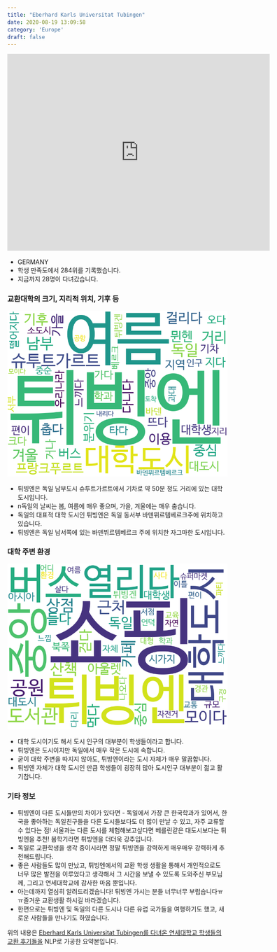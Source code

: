```yaml
---
title: "Eberhard Karls Universitat Tubingen"
date: 2020-08-19 13:09:58
category: 'Europe'
draft: false
---
```


<iframe
width="600"
height="450"
frameborder="0" style="border:0"
src="https://www.google.com/maps/embed/v1/place?key=AIzaSyC9e1AME-pVmWC4hBpFdu5S4dKzyepa3HQ&q=Eberhard+Karls+Universitat+Tubingen&center=48.5294782,9.043774&zoom=14" allowfullscreen>
</iframe>

* GERMANY
* 학생 만족도에서 284위를 기록했습니다.
* 지금까지 28명이 다녀갔습니다. 

### 교환대학의 크기, 지리적 위치, 기후 등

![gen_info-WordCloud](../univ_wordclouds_okt/gen_info/DE000001_gen_info_okt.png)

* 튀빙엔은 독일 남부도시 슈투트가르트에서 기차로 약 50분 정도 거리에 있는 대학도시입니다.
* n독일의 날씨는 봄, 여름에 매우 좋으며, 가을, 겨울에는 매우 춥습니다.
* 독일의 대표적 대학 도시인 튀빙엔은 독일 동서부 바덴뷔르템베르크주에 위치하고 있습니다.
* 튀빙엔은 독일 남서쪽에 있는 바덴뷔르템베르크 주에 위치한 자그마한 도시입니다.


### 대학 주변 환경

![env_info-WordCloud](../univ_wordclouds_okt/env_info/DE000001_env_info_okt.png)

* 대학 도시이기도 해서 도시 인구의 대부분이 학생들이라고 합니다.
* 튀빙엔은 도시이지만 독일에서 매우 작은 도시에 속합니다.
* 굳이 대학 주변을 따지지 않아도, 튀빙엔이라는 도시 자체가 매우 말끔합니다.
* 튀빙엔 자체가 대학 도시인 만큼 학생들이 굉장히 많아 도시인구 대부분이 젊고 활기찹니다.


### 기타 정보

* 튀빙엔이 다른 도시들만의 차이가 있다면 - 독일에서 가장 큰 한국학과가 있어서, 한국을 좋아하는 독일친구들을 다른 도시들보다도 더 많이 만날 수 있고, 자주 교류할 수 있다는 점! 서울과는 다른 도시를 체험해보고싶다면 베를린같은 대도시보다는 튀빙엔을 추천! 봄학기라면 튀빙엔을 더더욱 강추입니다.
* 독일로 교환학생을 생각 중이시라면 정말 튀빙엔을 강력하게 매우매우 강력하게 추천해드립니다.
* 좋은 사람들도 많이 만났고, 튀빙엔에서의 교환 학생 생활을 통해서 개인적으로도 너무 많은 발전을 이루었다고 생각해서 그 시간을 보낼 수 있도록 도와주신 부모님께, 그리고 연세대학교에 감사한 마음 뿐입니다.
* 아는데까지 열심히 알려드리겠습니다! 튀빙엔 가시는 분들 너무너무 부럽습니다ㅠㅠ즐거운 교환생활 하시길 바라겠습니다.
* 한편으로는 튀빙엔 및 독일의 다른 도시나 다른 유럽 국가들을 여행하기도 했고, 새로운 사람들을 만나기도 하였습니다.


위의 내용은 [Eberhard Karls Universitat Tubingen를 다녀온 연세대학교 학생들의 교환 후기들을](http://oia.yonsei.ac.kr/partner/expReport.asp?ucode=DE000001&bgbn=A) NLP로 가공한 요약본입니다. 
